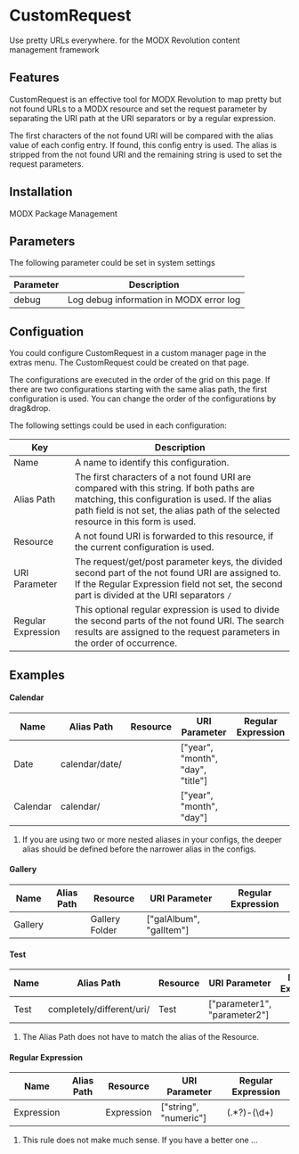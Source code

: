 CustomRequest
================================================================================

Use pretty URLs everywhere.
for the MODX Revolution content management framework

Features
--------------------------------------------------------------------------------
CustomRequest is an effective tool for MODX Revolution to map pretty but not
found URLs to a MODX resource and set the request parameter by separating the
URI path at the URI separators or by a regular expression.

The first characters of the not found URI will be compared with the alias value
of each config entry. If found, this config entry is used. The alias is stripped
from the not found URI and the remaining string is used to set the request
parameters.

Installation
--------------------------------------------------------------------------------
MODX Package Management

Parameters
--------------------------------------------------------------------------------
The following parameter could be set in system settings

Parameter   | Description
------------|------------
debug       | Log debug information in MODX error log

Configuation
--------------------------------------------------------------------------------
You could configure CustomRequest in a custom manager page in the extras menu. The CustomRequest could be created on that page.

The configurations are executed in the order of the grid on this page. If there are two configurations starting with the same alias path, the first configuration is used. You can change the order of the configurations by drag&drop.

The following settings could be used in each configuration:

Key        | Description
-----------|------------
Name | A name to identify this configuration.
Alias Path | The first characters of a not found URI are compared with this string. If both paths are matching, this configuration is used. If the alias path field is not set, the alias path of the selected resource in this form is used.
Resource | A not found URI is forwarded to this resource, if the current configuration is used.
URI Parameter | The request/get/post parameter keys, the divided second part of the not found URI are assigned to. If the Regular Expression field not set, the second part is divided at the URI separators `/`
Regular Expression | This optional regular expression is used to divide the second parts of the not found URI. The search results are assigned to the request parameters in the order of occurrence.

Examples
--------------------------------------------------------------------------------

#### Calendar

Name | Alias Path | Resource | URI Parameter | Regular Expression
--------------|------------|----------|---------------|-------------------
Date | calendar/date/ | | ["year", "month", "day", "title"] |
Calendar | calendar/ | | ["year", "month", "day"] |

1. If you are using two or more nested aliases in your configs, the deeper alias should be defined before the narrower alias in the configs.

#### Gallery

Name | Alias Path | Resource | URI Parameter | Regular Expression
--------------|------------|----------|---------------|-------------------
Gallery |  | Gallery Folder | ["galAlbum", "galItem"] |

#### Test

Name | Alias Path | Resource | URI Parameter | Regular Expression
--------------|------------|----------|---------------|-------------------
Test | completely/different/uri/ | Test | ["parameter1", "parameter2"] |

1. The Alias Path does not have to match the alias of the Resource.

#### Regular Expression

Name | Alias Path | Resource | URI Parameter | Regular Expression
--------------|------------|----------|---------------|-------------------
Expression | | Expression | ["string", "numeric"] | (.*?)-(\d+)

1. This rule does not make much sense. If you have a better one ...

